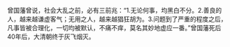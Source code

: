 曾国藩曾说，社会大乱之前，必有三前兆：“1.无论何事，均黑白不分。2.善良的人，越来越谦虚客气；无用之人，越来越猖狂胡为。3.问题到了严重的程度之后，凡事皆被合理化，一切均被默认，不痛不痒，莫名其妙地虚应一番。”曾国藩死后40年后，大清朝终于灰飞烟灭。